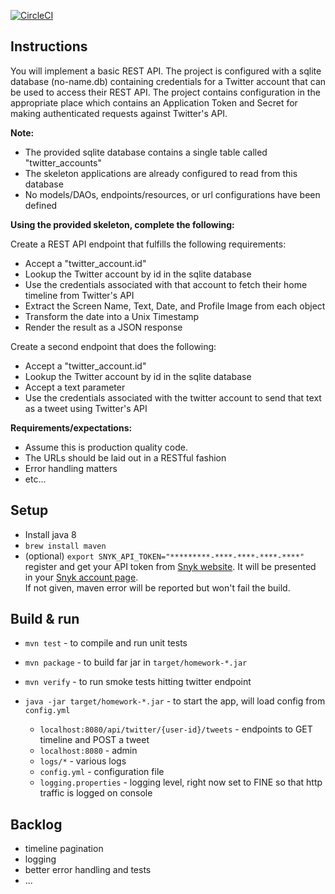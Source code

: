 [![CircleCI](https://circleci.com/gh/mariha/no-name.svg?style=svg&circle-token=a602ace1aa2d081084fff26506f41131483ea483)](https://circleci.com/gh/mariha/no-name)

Instructions
---------------
You will implement a basic REST API. The project is configured with a sqlite database (no-name.db) containing credentials for a Twitter account that can be used to access their REST API. The project contains configuration in the appropriate place which contains an Application Token and Secret for making authenticated requests against Twitter's API.

__Note:__

- The provided sqlite database contains a single table called "twitter_accounts"
- The skeleton applications are already configured to read from this database
- No models/DAOs, endpoints/resources, or url configurations have been defined

__Using the provided skeleton, complete the following:__

Create a REST API endpoint that fulfills the following requirements:
- Accept a "twitter_account.id"
- Lookup the Twitter account by id in the sqlite database
- Use the credentials associated with that account to fetch their home timeline from Twitter's API
- Extract the Screen Name, Text, Date, and Profile Image from each object
- Transform the date into a Unix Timestamp
- Render the result as a JSON response

Create a second endpoint that does the following:
- Accept a "twitter_account.id"
- Lookup the Twitter account by id in the sqlite database
- Accept a text parameter
- Use the credentials associated with the twitter account to send that text as a tweet using Twitter's API

__Requirements/expectations:__
- Assume this is production quality code.
- The URLs should be laid out in a RESTful fashion
- Error handling matters
- etc...



Setup
-------
* Install java 8
* `brew install maven`
* (optional) `export SNYK_API_TOKEN="*********-****-****-****-****"` \
    register and get your API token from [Snyk website](https://snyk.io/). It will be presented in your [Snyk account page](https://snyk.io/account/). \
    If not given, maven error will be reported but won't fail the build.

Build & run
--------
* `mvn test` - to compile and run unit tests
* `mvn package` - to build far jar in `target/homework-*.jar`
* `mvn verify` - to run smoke tests hitting twitter endpoint

* `java -jar target/homework-*.jar` - to start the app, will load config from `config.yml`
    * `localhost:8080/api/twitter/{user-id}/tweets` - endpoints to GET timeline and POST a tweet
    * `localhost:8080` - admin
    * `logs/*` - various logs
    * `config.yml` - configuration file
    * `logging.properties` - logging level, right now set to FINE so that http traffic is logged on console

Backlog
----------
- timeline pagination
- logging
- better error handling and tests
- ...

